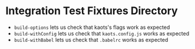 # Integration Test Fixtures Directory

- `build-options` lets us check that kaots's flags work as expected
- `build-withConfig` lets us check that `kaots.config.js` works as expected
- `build-withBabel` lets us check that `.babelrc` works as expected
